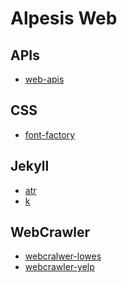 Alpesis Web
==============================================================================

APIs
------------------------------------------------------------------------------

- [web-apis](https://github.com/alpesis-web/web-apis)

CSS
------------------------------------------------------------------------------

- [font-factory](https://github.com/alpesis-web/font-factory)


Jekyll
------------------------------------------------------------------------------

- [atr](https://github.com/alpesis-web/atr)
- [k](https://github.com/alpesis-web/k)


WebCrawler
------------------------------------------------------------------------------

- [webcralwer-lowes](https://github.com/alpesis-web/webcrawler-lowes)
- [webcrawler-yelp](https://github.com/alpesis-web/webcrawler-yelp)
